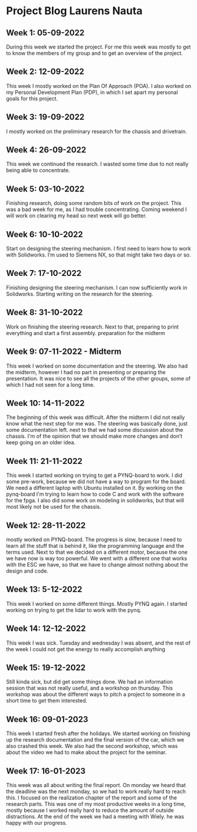 # Project Blog Laurens Nauta

## Week 1: 05-09-2022

During this week we started the project. For me this week was mostly to get to know the members of my group and to get an overview of the project.

## Week 2: 12-09-2022

This week I mostly worked on the Plan Of Approach (POA). I also worked on my Personal Development Plan (PDP), in which I set apart my personal goals for this project.

## Week 3: 19-09-2022

I mostly worked on the preliminary research for the chassis and drivetrain.

## Week 4: 26-09-2022

This week we continued the research. I wasted some time due to not really being able to concentrate.

## Week 5: 03-10-2022

Finishing research, doing some random bits of work on the project. This was a bad week for me, as I had trouble concentrating. Coming weekend I will work on clearing my head so next week will go better.

## Week 6: 10-10-2022

Start on designing the steering mechanism. I first need to learn how to work with Solidworks. I’m used to Siemens NX, so that might take two days or so.

## Week 7: 17-10-2022

Finishing designing the steering mechanism. I can now sufficiently work in Solidworks. Starting writing on the research for the steering.

## Week 8: 31-10-2022

Work on finishing the steering research. Next to that, preparing to print everything and start a first assembly. preparation for the midterm

## Week 9: 07-11-2022 - Midterm

This week I worked on some documentation and the steering. We also had the midterm, however I had no part in presenting or preparing the presentation. It was nice to see all the projects of the other groups, some of which I had not seen for a long time.

## Week 10: 14-11-2022

The beginning of this week was difficult. After the midterm I did not really know what the next step for me was. The steering was basically done, just some documentation left. next to that we had some discussion about the chassis. I'm of the opinion that we should make more changes and don’t keep going on an older idea.

## Week 11: 21-11-2022

This week I started working on trying to get a PYNQ-board to work. I did some pre-work, because we did not have a way to program for the board. We need a different laptop with Ubuntu installed on it. By working on the pynq-board I'm trying to learn how to code C and work with the software for the fpga.
I also did some work on modeling in solidworks, but that will most likely not be used for the chassis.

## Week 12: 28-11-2022

mostly worked on PYNQ-board. The progress is slow, because I need to learn all the stuff that is behind it, like the programming language and the terms used.
Next to that we decided on a different motor, because the one we have now is way too powerful. We went with a different one that works with the ESC we have, so that we have to change almost nothing about the design and code.

## Week 13: 5-12-2022

This week I worked on some different things. Mostly PYNQ again. I started working on trying to get the lidar to work with the pynq.

## Week 14: 12-12-2022

This week I was sick. Tuesday and wednesday I was absent, and the rest of the week I could not get the energy to really accomplish anything

## Week 15: 19-12-2022

Still kinda sick, but did get some things done. We had an information session that was not really useful, and a workshop on thursday. This workshop was about the different ways to pitch a project to someone in a short time to get them interested.

## Week 16: 09-01-2023

This week I started fresh after the holidays. We started working on finishing up the research documentation and the final version of the car, which we also crashed this week. We also had the second workshop, which was about the video we had to make about the project for the seminar.

## Week 17: 16-01-2023

This week was all about writing the final report. On monday we heard that the deadline was the next monday, so we had to work really hard to reach this. I focused on the realization chapter of the report and some of the research parts. This was one of my most productive weeks in a long time, mostly because I worked really hard to reduce the amount of outside distractions. At the end of the week we had a meeting with Wiely. he was happy with our progress.
